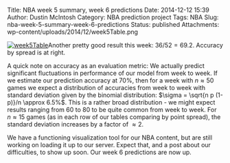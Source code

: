 Title: NBA week 5 summary, week 6 predictions
Date: 2014-12-12 15:39
Author: Dustin McIntosh
Category: NBA prediction project
Tags: NBA
Slug: nba-week-5-summary-week-6-predictions
Status: published
Attachments: wp-content/uploads/2014/12/week5Table.png

[![week5Table]({static}/wp-content/uploads/2014/12/week5Table.png)]({static}/wp-content/uploads/2014/12/week5Table.png)Another pretty good result this week: $36/52 = 69.2%$. Accuracy by spread is at right.

A quick note on accuracy as an evaluation metric: We actually predict significant fluctuations in performance of our model from week to week. If we estimate our prediction accuracy at 70%, then for a week with $n\approx 50$ games we expect a distribution of accuracies from week to week with standard deviation given by the binomial distribution: $\sigma = \sqrt{n p (1-p)}/n \approx 6.5%$. This is a rather broad distribution - we might expect results ranging from $60%$ to $80%$ to be quite common from week to week. For $n \approx 15$ games (as in each row of our tables comparing by point spread), the standard deviation increases by a factor of $\approx 2$.

We have a functioning visualization tool for our NBA content, but are still working on loading it up to our server. Expect that, and a post about our difficulties, to show up soon. Our week 6 predictions are now up.
